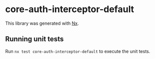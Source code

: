 # core-auth-interceptor-default

This library was generated with [Nx](https://nx.dev).

## Running unit tests

Run `nx test core-auth-interceptor-default` to execute the unit tests.
